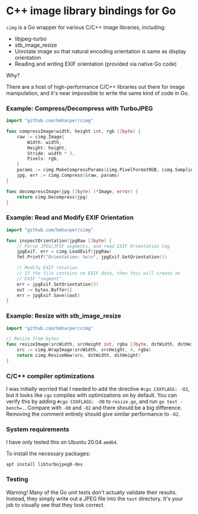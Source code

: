 # C++ image library bindings for Go

`cimg` is a Go wrapper for various C/C++ image libraries, including:

* libjpeg-turbo
* stb_image_resize
* Unrotate image so that natural encoding orientation is same as display orientation
* Reading and writing EXIF orientation (provided via native Go code)

Why?

There are a host of high-performance C/C++ libraries out there for
image manipulation, and it's near impossible to write the same kind
of code in Go.

### Example: Compress/Decompress with TurboJPEG

```go
import "github.com/bmharper/cimg"

func compressImage(width, height int, rgb []byte) {
	raw := cimg.Image{
		Width: width,
		Height: height,
		Stride: width * 3,
		Pixels: rgb,
	}
	params := cimg.MakeCompressParams(cimg.PixelFormatRGB, cimg.Sampling420, 35, 0)
	jpg, err := cimg.Compress(&raw, params)
}

func decompressImage(jpg []byte) (*Image, error) {
	return cimg.Decompress(jpg)
}
```

### Example: Read and Modify EXIF Orientation

```go
import "github.com/bmharper/cimg"

func inspectOrientation(jpgRaw []byte) {
	// Parse JPEG/JFIF segments, and read EXIF Orientation tag
	jpgExif, err = cimg.LoadExif(jpgRaw)
	fmt.Printf("Orientation: %v\n", jpgExif.GetOrientation())

	// Modify EXIF rotation.
	// If the file contains no EXIF data, then this will create an
	// EXIF "segment".
	err = jpgExif.SetOrientation(3)
	out := bytes.Buffer{}
	err = jpgExif.Save(&out)
}
```

### Example: Resize with stb_image_resize

```go
import "github.com/bmharper/cimg"

// Resize from bytes
func resizeImage(srcWidth, srcHeight int, rgba []byte, dstWidth, dstHeight int) *cimg.Image {
	src := cimg.WrapImage(srcWidth, srcHeight, 4, rgba)
	return cimg.ResizeNew(src, dstWidth, dstHeight)
}
```

### C/C++ compiler optimizations
I was initially worried that I needed to add the directive `#cgo CXXFLAGS: -O2`, but it looks like
`cgo` compiles with optimizations on by default. You can verify this by adding `#cgo CXXFLAGS: -O0`
to `resize.go`, and run `go test -bench=.`. Compare with `-O0` and `-O2` and there should be
a big difference. Removing the comment entirely should give similar performance to `-O2`.

### System requirements
I have only tested this on Ubuntu 20.04 `amd64`.

To install the necessary packages:
```
apt install libturbojpeg0-dev
```

### Testing
Warning! Many of the Go unit tests don't actually validate their results. Instead, they
simply write out a JPEG file into the `test` directory. It's your job to visually see that they look correct.
